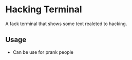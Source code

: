 # Hacking Terminal

A fack terminal that shows some text realeted to hacking. 

## Usage

- Can be use for prank people

